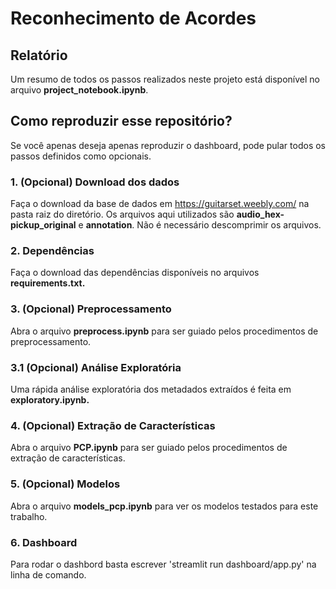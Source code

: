 # Reconhecimento de Acordes


## Relatório

Um resumo de todos os passos realizados neste projeto está disponível no arquivo **project_notebook.ipynb**.


## Como reproduzir esse repositório?

Se você apenas deseja apenas reproduzir o dashboard, pode pular todos os passos definidos como opcionais.

### 1. (Opcional) Download dos dados
Faça o download da base de dados em https://guitarset.weebly.com/ na pasta raiz do diretório.
Os arquivos aqui utilizados são **audio_hex-pickup_original** e **annotation**.
Não é necessário descomprimir os arquivos.


### 2. Dependências
Faça o download das dependências disponíveis no arquivos **requirements.txt.**

### 3.  (Opcional) Preprocessamento

Abra o arquivo **preprocess.ipynb** para ser guiado pelos procedimentos de preprocessamento.

### 3.1 (Opcional) Análise Exploratória

Uma rápida análise exploratória dos metadados extraídos é feita em **exploratory.ipynb.**

### 4.  (Opcional) Extração de Características

Abra o arquivo **PCP.ipynb** para ser guiado pelos procedimentos de extração de características.

### 5. (Opcional) Modelos

Abra o arquivo **models_pcp.ipynb** para ver os modelos testados para este trabalho.

### 6. Dashboard

Para rodar o dashbord basta escrever 'streamlit run dashboard/app.py' na linha de comando.

